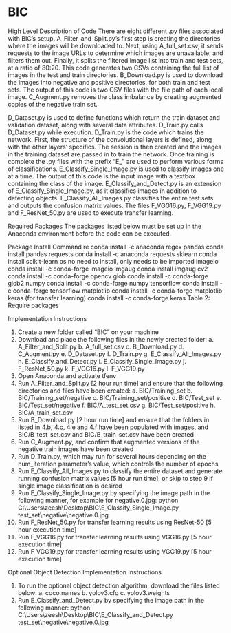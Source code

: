 # BIC
High Level Description of Code
There are eight different .py files associated with BIC’s setup. A_Filter_and_Split.py’s first step is creating the directories where the images will be downloaded to. Next, using A_full_set.csv, it sends requests to the image URLs to determine which images are unavailable, and filters them out. Finally, it splits the filtered image list into train and test sets, at a ratio of 80:20. This code generates two CSVs containing the full list of images in the test and train directories. B_Download.py is used to download the images into negative and positive directories, for both train and test sets. The output of this code is two CSV files with the file path of each local image. C_Augment.py removes the class imbalance by creating augmented copies of the negative train set.

D_Dataset.py is used to define functions which return the train dataset and validation dataset, along with several data attributes. D_Train.py calls D_Dataset.py while execution. D_Train.py is the code which trains the network. First, the structure of the convolutional layers is defined, along with the other layers’ specifics. The session is then created and the images in the training dataset are passed in to train the network. Once training is complete the .py files with the prefix “E_” are used to perform various forms of classifications. E_Classify_Single_Image.py is used to classify images one at a time. The output of this code is the input image with a textbox containing the class of the image. E_Classify_and_Detect.py is an extension of E_Classify_Single_Image.py, as it classifies images in addition to detecting objects. E_Classify_All_Images.py classifies the entire test sets and outputs the confusion matrix values. The files F_VGG16.py, F_VGG19.py and F_ResNet_50.py are used to execute transfer learning.

Required Packages
The packages listed below must be set up in the Anaconda environment before the code can be executed.

Package	                        Install Command
re	                            conda install -c anaconda regex
pandas                          conda install pandas
requests	                      conda install -c anaconda requests
sklearn	                        conda install scikit-learn
os	                            no need to install, only needs to be imported
imageio	                        conda install -c conda-forge imageio
imgaug	                        conda install imgaug
cv2	                            conda install -c conda-forge opencv
glob	                          conda install -c conda-forge glob2
numpy	                          conda install -c conda-forge numpy
tensorflow	                    conda install -c conda-forge tensorflow
matplotlib	                    conda install -c conda-forge matplotlib
keras (for transfer learning) 	conda install -c conda-forge keras
Table 2: Require packages

Implementation Instructions
1.	Create a new folder called “BIC” on your machine
2.	Download and place the following files in the newly created folder:
    a.	A_Filter_and_Split.py	            b.	A_full_set.csv
    c.	B_Download.py	                    d.	C_Augment.py
    e.	D_Dataset.py	                    f.	D_Train.py
    g.	E_Classify_All_Images.py	        h.	E_Classify_and_Detect.py
    i.	E_Classify_Single_Image.py	      j.	F_ResNet_50.py
    k.	F_VGG16.py	                      l.	F_VGG19.py
3.	Open Anaconda and activate tfenv
4.	Run A_Filter_and_Split.py [2 hour run time] and ensure that the following directories and files have been created:
    a.	BIC/Training_set	                b.	BIC/Training_set/negative 
    c.	BIC/Training_set/positive	        d.	BIC/Test_set
    e.	BIC/Test_set/negative             f.	BIC/A_test_set.csv
    g.	BIC/Test_set/positive             h.	BIC/A_train_set.csv
5.	Run B_Download.py [2 hour run time] and ensure that the folders in listed in 4.b, 4.c, 4.e and 4.f have been populated with images, and BIC/B_test_set.csv and BIC/B_train_set.csv have been created
6.	Run C_Augment.py, and confirm that augmented versions of the negative train images have been created
7.	Run D_Train.py, which may run for several hours depending on the num_iteration parameter’s value, which controls the number of epochs
8.	Run E_Classify_All_Images.py to classify the entire dataset and generate running confusion matrix values [5 hour run time], or skip to step 9 if single image classification is desired
9.	Run E_Classify_Single_Image.py by specifying the image path in the following manner, for example for negative.0.jpg:
        python C:\Users\zeesh\Desktop\BIC\E_Classify_Single_Image.py test_set\negative\negative.0.jpg
10.	Run F_ResNet_50.py for transfer learning results using ResNet-50 [5 hour execution time]
11.	Run F_VGG16.py for transfer learning results using VGG16.py [5 hour execution time]
12.	Run F_VGG19.py for transfer learning results using VGG19.py [5 hour execution time]

Optional Object Detection Implementation Instructions
1.	To run the optional object detection algorithm, download the files listed below:
a.	coco.names	b.	yolov3.cfg  c.	yolov3.weights
2.	Run E_Classify_and_Detect.py by specifying the image path in the following manner:
      python C:\Users\zeesh\Desktop\BIC\E_Classify_and_Detect.py test_set\negative\negative.0.jpg
